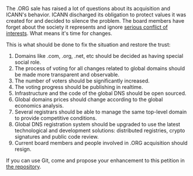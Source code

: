 The .ORG sale has raised a lot of questions about its acquisition and ICANN's behavior.
ICANN discharged its obligation to protect values it was created for and decided to silence the problem.
The board members have forget about the society it represents and ignore [serious conflict of interests](https://twitter.com/rumkin/status/1203857864168820736).
What means it's time for changes.

This is what should be done to fix the situation and restore the trust:

1. Domains like .com, .org, .net, etc should be decided as having special social role.
2. The process of voting for all changes related to global domains should be made more transparent and observable.
3. The number of voters should be significantly increased.
4. The voting progress should be publishing in realtime.
5. Infrastructure and the code of the global DNS should be open sourced.
6. Global domains prices should change according to the global economics analysis.
7. Several registrars should be able to manage the same top-level domain to provide competitive conditions.
8. Global DNS registration system should be upgraded to use the latest technological and development solutions: distributed registries, crypto signatures and public code review.
7. Current board members and people involved in .ORG acquisition should resign.

If you can use Git, come and propose your enhancement to this petition in [the repository](https://github.com/almighty-web/upgrade-icann).
